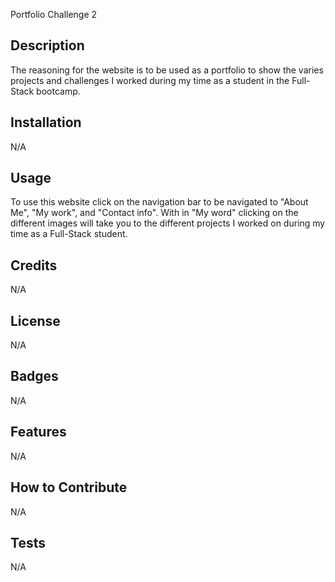 Portfolio Challenge 2

## Description

The reasoning for the website is to be used as a portfolio to show the varies projects and challenges I worked during my time as a student in the Full-Stack bootcamp.

## Installation

N/A

## Usage

To use this website click on the navigation bar to be navigated to "About Me", "My work", and "Contact info". With in "My word" clicking on the different images will take you to the different projects I worked on during my time as a Full-Stack student.

## Credits

N/A

## License

N/A

## Badges

N/A

## Features

N/A

## How to Contribute

N/A

## Tests

N/A